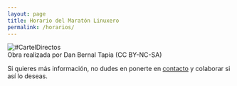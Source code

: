 ```yaml
---
layout: page
title: Horario del Maratón Linuxero
permalink: /horarios/
---
```

![#CartelDirectos](https://maratonlinuxero.github.io/images/carteldirectosmaratonlinuxero.png)  
Obra realizada por Dan Bernal Tapia (CC BY-NC-SA)

Si quieres más información, no dudes en ponerte en [contacto](https://maratonlinuxero.github.io/contacto/) y colaborar si así lo deseas.

